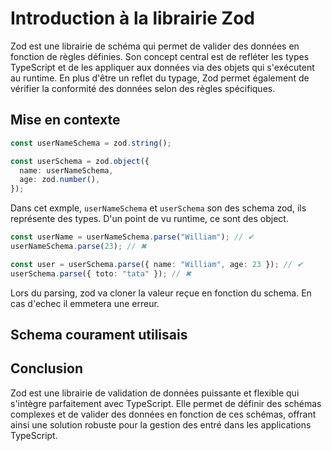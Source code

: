 
# Introduction à la librairie Zod

Zod est une librairie de schéma qui permet de valider des données en fonction de règles définies. 
Son concept central est de refléter les types TypeScript et de les appliquer aux données via des objets qui s'exécutent au runtime. 
En plus d'être un reflet du typage, Zod permet également de vérifier la conformité des données selon des règles spécifiques.

## Mise en contexte

```typescript
const userNameSchema = zod.string();

const userSchema = zod.object({
  name: userNameSchema,
  age: zod.number(),
});
```

Dans cet exmple, `userNameSchema` et `userSchema` son des schema zod, ils représente des types. D'un point de vu runtime, ce sont des object.

```typescript
const userName = userNameSchema.parse("William"); // ✔
userNameSchema.parse(23); // ✖

const user = userSchema.parse({ name: "William", age: 23 }); // ✔
userSchema.parse({ toto: "tata" }); // ✖
```

Lors du parsing, zod va cloner la valeur reçue en fonction du schema. En cas d'echec il emmetera une erreur.

## Schema courament utilisais


## Conclusion

Zod est une librairie de validation de données puissante et flexible qui s'intègre parfaitement avec TypeScript.
Elle permet de définir des schémas complexes et de valider des données en fonction de ces schémas, offrant ainsi une solution robuste pour la gestion des entré dans les applications TypeScript.